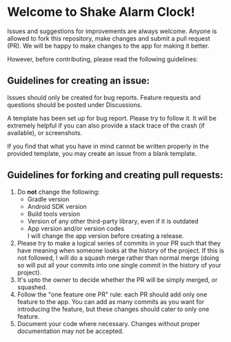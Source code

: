 # Welcome to Shake Alarm Clock!

Issues and suggestions for improvements are always welcome. Anyone is allowed to fork this repository, make changes and submit a pull request (PR). We will be happy to make changes to the app for making it better.

However, before contributing, please read the following guidelines:

## Guidelines for creating an issue:
Issues should only be created for bug reports. Feature requests and questions should be posted under Discussions.

A template has been set up for bug report. Please try to follow it. It will be extremely helpful if you can also provide a stack trace of the crash (if available), or screenshots.

If you find that what you have in mind cannot be written properly in the provided template, you may create an issue from a blank template.

## Guidelines for forking and creating pull requests:
1. Do **not** change the following:
   - Gradle version
   - Android SDK version
   - Build tools version
   - Version of any other third-party library, even if it is outdated
   - App version and/or version codes  
   I will change the app version before creating a release.
1. Please try to make a logical series of commits in your PR such that they have meaning when someone looks at the history of the project. If this is not followed, I will do a squash merge rather than normal merge (doing so will put all your commits into one single commit in the history of your project).
1. It's upto the owner to decide whether the PR will be simply merged, or squashed.
1. Follow the "one feature one PR" rule: each PR should add only one feature to the app. You can add as many commits as you want for introducing the feature, but these changes should cater to only one feature.
1. Document your code where necessary. Changes without proper documentation may not be accepted.
